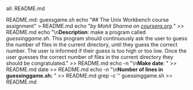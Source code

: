 all: README.md

README.md: guessgame.sh
	echo "## The Unix Workbench course assignment" > README.md
	echo "*by Mohit Sharma on [coursera.org](https://www.coursera.org/).*" >> README.md
	echo "\n**Description**: make a program called *guessinggame.sh*. This program should continuously ask the user to guess the number of files in the current directory, until they guess the correct number. The user is informed if their guess is too high or too low. Once the user guesses the correct number of files in the current directory they should be congratulated." >> README.md
	echo -n "\n**Make date**: " >> README.md
	date >> README.md
	echo -n "\n**Number of lines in guessinggame.sh:** " >> README.md
	grep -c '' guessinggame.sh >> README.md


